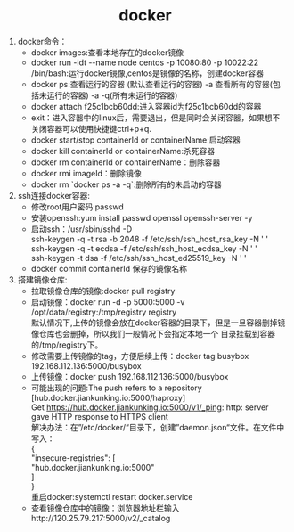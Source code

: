 # <center> docker</center>
1. docker命令：	
    - docker images:查看本地存在的docker镜像
    - docker run -idt --name node centos  -p 10080:80 -p 10022:22 /bin/bash:运行docker镜像,centos是镜像的名称，创建docker容器
    - docker ps:查看运行的容器 (默认查看运行的容器) -a 查看所有的容器(包括未运行的容器) -a -q(所有未运行的容器)
    - docker attach f25c1bcb60dd:进入容器id为f25c1bcb60dd的容器
    - exit：进入容器中的linux后，需要退出，但是同时会关闭容器，如果想不关闭容器可以使用快捷键ctrl+p+q.  
    - docker start/stop containerId or containerName:启动容器
    - docker kill  containerId or containerName:杀死容器
    - docker rm containerId or containerName：删除容器
    - docker rmi imageId：删除镜像
    - docker rm \`docker ps -a -q\`:删除所有的未启动的容器
2. ssh连接docker容器:  
	- 修改root用户密码:passwd
	- 安装openssh:yum install passwd openssl openssh-server -y
    - 启动ssh：/usr/sbin/sshd -D   
    	ssh-keygen -q -t rsa -b 2048 -f /etc/ssh/ssh_host_rsa_key -N ' '   
        ssh-keygen -q -t ecdsa -f /etc/ssh/ssh_host_ecdsa_key -N ' '		
        ssh-keygen -t dsa -f /etc/ssh/ssh_host_ed25519_key  -N ' '
    - docker commit containerId 保存的镜像名称
3. 搭建镜像仓库:
	- 拉取镜像仓库的镜像:docker pull registry
	- 启动镜像：docker run -d -p 5000:5000 -v /opt/data/registry:/tmp/registry registry  
		默认情况下,上传的镜像会放在docker容器的目录下，但是一旦容器删掉镜像仓库也会删掉，所以我们一般情况下会指定本地一个		目录挂载到容器的/tmp/registry下。
    - 修改需要上传镜像的tag，方便后续上传：docker tag busybox 192.168.112.136:5000/busybox
    - 上传镜像：docker push 192.168.112.136:5000/busybox
    - 可能出现的问题:The push refers to a repository [hub.docker.jiankunking.io:5000/haproxy]   
		Get https://hub.docker.jiankunking.io:5000/v1/_ping: http: server gave HTTP response to HTTPS client    
        解决办法：在”/etc/docker/“目录下，创建”daemon.json“文件。在文件中写入：   
        {   
   			 "insecure-registries": [   
        		"hub.docker.jiankunking.io:5000"   
    		]   
		}  
        重启docker:systemctl restart docker.service
    - 查看镜像仓库中的镜像：浏览器地址栏输入http://120.25.79.217:5000/v2/_catalog